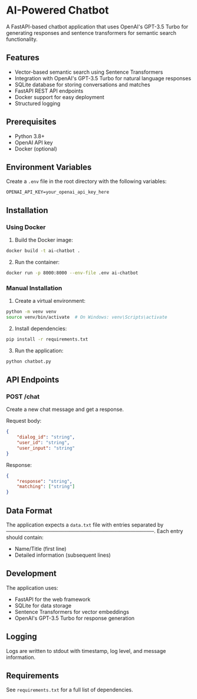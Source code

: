 # AI-Powered Chatbot

A FastAPI-based chatbot application that uses OpenAI's GPT-3.5 Turbo for generating responses and sentence transformers for semantic search functionality.

## Features

- Vector-based semantic search using Sentence Transformers
- Integration with OpenAI's GPT-3.5 Turbo for natural language responses
- SQLite database for storing conversations and matches
- FastAPI REST API endpoints
- Docker support for easy deployment
- Structured logging

## Prerequisites

- Python 3.8+
- OpenAI API key
- Docker (optional)

## Environment Variables

Create a `.env` file in the root directory with the following variables:

```
OPENAI_API_KEY=your_openai_api_key_here
```

## Installation

### Using Docker

1. Build the Docker image:
```bash
docker build -t ai-chatbot .
```

2. Run the container:
```bash
docker run -p 8000:8000 --env-file .env ai-chatbot
```

### Manual Installation

1. Create a virtual environment:
```bash
python -m venv venv
source venv/bin/activate  # On Windows: venv\Scripts\activate
```

2. Install dependencies:
```bash
pip install -r requirements.txt
```

3. Run the application:
```bash
python chatbot.py
```

## API Endpoints

### POST /chat

Create a new chat message and get a response.

Request body:
```json
{
    "dialog_id": "string",
    "user_id": "string",
    "user_input": "string"
}
```

Response:
```json
{
    "response": "string",
    "matching": ["string"]
}
```

## Data Format

The application expects a `data.txt` file with entries separated by `────────────────────────────────────────────────────────`. Each entry should contain:

- Name/Title (first line)
- Detailed information (subsequent lines)

## Development

The application uses:
- FastAPI for the web framework
- SQLite for data storage
- Sentence Transformers for vector embeddings
- OpenAI's GPT-3.5 Turbo for response generation

## Logging

Logs are written to stdout with timestamp, log level, and message information.

## Requirements

See `requirements.txt` for a full list of dependencies.
